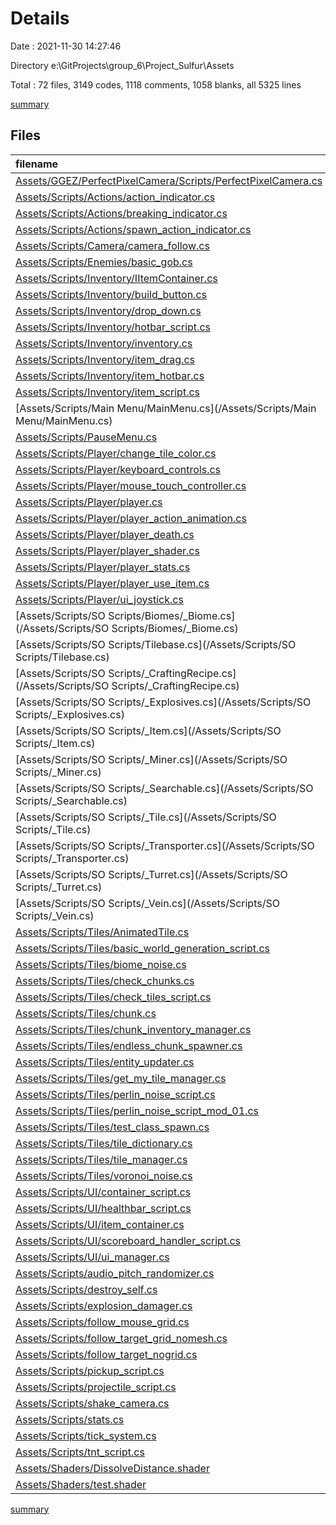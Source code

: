 # Details

Date : 2021-11-30 14:27:46

Directory e:\GitProjects\group_6\Project_Sulfur\Assets

Total : 72 files,  3149 codes, 1118 comments, 1058 blanks, all 5325 lines

[summary](results.md)

## Files
| filename | language | code | comment | blank | total |
| :--- | :--- | ---: | ---: | ---: | ---: |
| [Assets/GGEZ/PerfectPixelCamera/Scripts/PerfectPixelCamera.cs](/Assets/GGEZ/PerfectPixelCamera/Scripts/PerfectPixelCamera.cs) | C# | 74 | 40 | 25 | 139 |
| [Assets/Scripts/Actions/action_indicator.cs](/Assets/Scripts/Actions/action_indicator.cs) | C# | 69 | 14 | 28 | 111 |
| [Assets/Scripts/Actions/breaking_indicator.cs](/Assets/Scripts/Actions/breaking_indicator.cs) | C# | 41 | 3 | 9 | 53 |
| [Assets/Scripts/Actions/spawn_action_indicator.cs](/Assets/Scripts/Actions/spawn_action_indicator.cs) | C# | 30 | 2 | 10 | 42 |
| [Assets/Scripts/Camera/camera_follow.cs](/Assets/Scripts/Camera/camera_follow.cs) | C# | 18 | 3 | 5 | 26 |
| [Assets/Scripts/Enemies/basic_gob.cs](/Assets/Scripts/Enemies/basic_gob.cs) | C# | 38 | 10 | 10 | 58 |
| [Assets/Scripts/Inventory/IItemContainer.cs](/Assets/Scripts/Inventory/IItemContainer.cs) | C# | 8 | 0 | 2 | 10 |
| [Assets/Scripts/Inventory/build_button.cs](/Assets/Scripts/Inventory/build_button.cs) | C# | 113 | 11 | 46 | 170 |
| [Assets/Scripts/Inventory/drop_down.cs](/Assets/Scripts/Inventory/drop_down.cs) | C# | 18 | 5 | 6 | 29 |
| [Assets/Scripts/Inventory/hotbar_script.cs](/Assets/Scripts/Inventory/hotbar_script.cs) | C# | 52 | 5 | 12 | 69 |
| [Assets/Scripts/Inventory/inventory.cs](/Assets/Scripts/Inventory/inventory.cs) | C# | 81 | 4 | 11 | 96 |
| [Assets/Scripts/Inventory/item_drag.cs](/Assets/Scripts/Inventory/item_drag.cs) | C# | 29 | 0 | 6 | 35 |
| [Assets/Scripts/Inventory/item_hotbar.cs](/Assets/Scripts/Inventory/item_hotbar.cs) | C# | 70 | 14 | 21 | 105 |
| [Assets/Scripts/Inventory/item_script.cs](/Assets/Scripts/Inventory/item_script.cs) | C# | 68 | 34 | 20 | 122 |
| [Assets/Scripts/Main Menu/MainMenu.cs](/Assets/Scripts/Main Menu/MainMenu.cs) | C# | 19 | 0 | 6 | 25 |
| [Assets/Scripts/PauseMenu.cs](/Assets/Scripts/PauseMenu.cs) | C# | 36 | 0 | 8 | 44 |
| [Assets/Scripts/Player/change_tile_color.cs](/Assets/Scripts/Player/change_tile_color.cs) | C# | 56 | 1 | 18 | 75 |
| [Assets/Scripts/Player/keyboard_controls.cs](/Assets/Scripts/Player/keyboard_controls.cs) | C# | 80 | 28 | 24 | 132 |
| [Assets/Scripts/Player/mouse_touch_controller.cs](/Assets/Scripts/Player/mouse_touch_controller.cs) | C# | 92 | 6 | 25 | 123 |
| [Assets/Scripts/Player/player.cs](/Assets/Scripts/Player/player.cs) | C# | 11 | 0 | 2 | 13 |
| [Assets/Scripts/Player/player_action_animation.cs](/Assets/Scripts/Player/player_action_animation.cs) | C# | 52 | 4 | 22 | 78 |
| [Assets/Scripts/Player/player_death.cs](/Assets/Scripts/Player/player_death.cs) | C# | 55 | 2 | 15 | 72 |
| [Assets/Scripts/Player/player_shader.cs](/Assets/Scripts/Player/player_shader.cs) | C# | 10 | 1 | 3 | 14 |
| [Assets/Scripts/Player/player_stats.cs](/Assets/Scripts/Player/player_stats.cs) | C# | 10 | 1 | 2 | 13 |
| [Assets/Scripts/Player/player_use_item.cs](/Assets/Scripts/Player/player_use_item.cs) | C# | 76 | 35 | 35 | 146 |
| [Assets/Scripts/Player/ui_joystick.cs](/Assets/Scripts/Player/ui_joystick.cs) | C# | 104 | 37 | 39 | 180 |
| [Assets/Scripts/SO Scripts/Biomes/_Biome.cs](/Assets/Scripts/SO Scripts/Biomes/_Biome.cs) | C# | 12 | 0 | 4 | 16 |
| [Assets/Scripts/SO Scripts/Tilebase.cs](/Assets/Scripts/SO Scripts/Tilebase.cs) | C# | 7 | 0 | 2 | 9 |
| [Assets/Scripts/SO Scripts/_CraftingRecipe.cs](/Assets/Scripts/SO Scripts/_CraftingRecipe.cs) | C# | 36 | 35 | 8 | 79 |
| [Assets/Scripts/SO Scripts/_Explosives.cs](/Assets/Scripts/SO Scripts/_Explosives.cs) | C# | 70 | 43 | 28 | 141 |
| [Assets/Scripts/SO Scripts/_Item.cs](/Assets/Scripts/SO Scripts/_Item.cs) | C# | 18 | 2 | 11 | 31 |
| [Assets/Scripts/SO Scripts/_Miner.cs](/Assets/Scripts/SO Scripts/_Miner.cs) | C# | 10 | 70 | 4 | 84 |
| [Assets/Scripts/SO Scripts/_Searchable.cs](/Assets/Scripts/SO Scripts/_Searchable.cs) | C# | 13 | 11 | 4 | 28 |
| [Assets/Scripts/SO Scripts/_Tile.cs](/Assets/Scripts/SO Scripts/_Tile.cs) | C# | 25 | 3 | 13 | 41 |
| [Assets/Scripts/SO Scripts/_Transporter.cs](/Assets/Scripts/SO Scripts/_Transporter.cs) | C# | 11 | 132 | 6 | 149 |
| [Assets/Scripts/SO Scripts/_Turret.cs](/Assets/Scripts/SO Scripts/_Turret.cs) | C# | 13 | 23 | 4 | 40 |
| [Assets/Scripts/SO Scripts/_Vein.cs](/Assets/Scripts/SO Scripts/_Vein.cs) | C# | 10 | 1 | 4 | 15 |
| [Assets/Scripts/Tiles/AnimatedTile.cs](/Assets/Scripts/Tiles/AnimatedTile.cs) | C# | 78 | 35 | 15 | 128 |
| [Assets/Scripts/Tiles/basic_world_generation_script.cs](/Assets/Scripts/Tiles/basic_world_generation_script.cs) | C# | 70 | 19 | 23 | 112 |
| [Assets/Scripts/Tiles/biome_noise.cs](/Assets/Scripts/Tiles/biome_noise.cs) | C# | 12 | 2 | 5 | 19 |
| [Assets/Scripts/Tiles/check_chunks.cs](/Assets/Scripts/Tiles/check_chunks.cs) | C# | 80 | 20 | 26 | 126 |
| [Assets/Scripts/Tiles/check_tiles_script.cs](/Assets/Scripts/Tiles/check_tiles_script.cs) | C# | 27 | 3 | 7 | 37 |
| [Assets/Scripts/Tiles/chunk.cs](/Assets/Scripts/Tiles/chunk.cs) | C# | 10 | 0 | 3 | 13 |
| [Assets/Scripts/Tiles/chunk_inventory_manager.cs](/Assets/Scripts/Tiles/chunk_inventory_manager.cs) | C# | 51 | 22 | 18 | 91 |
| [Assets/Scripts/Tiles/endless_chunk_spawner.cs](/Assets/Scripts/Tiles/endless_chunk_spawner.cs) | C# | 95 | 50 | 34 | 179 |
| [Assets/Scripts/Tiles/entity_updater.cs](/Assets/Scripts/Tiles/entity_updater.cs) | C# | 49 | 3 | 19 | 71 |
| [Assets/Scripts/Tiles/get_my_tile_manager.cs](/Assets/Scripts/Tiles/get_my_tile_manager.cs) | C# | 33 | 1 | 7 | 41 |
| [Assets/Scripts/Tiles/perlin_noise_script.cs](/Assets/Scripts/Tiles/perlin_noise_script.cs) | C# | 134 | 14 | 51 | 199 |
| [Assets/Scripts/Tiles/perlin_noise_script_mod_01.cs](/Assets/Scripts/Tiles/perlin_noise_script_mod_01.cs) | C# | 104 | 16 | 55 | 175 |
| [Assets/Scripts/Tiles/test_class_spawn.cs](/Assets/Scripts/Tiles/test_class_spawn.cs) | C# | 18 | 3 | 7 | 28 |
| [Assets/Scripts/Tiles/tile_dictionary.cs](/Assets/Scripts/Tiles/tile_dictionary.cs) | C# | 26 | 0 | 7 | 33 |
| [Assets/Scripts/Tiles/tile_manager.cs](/Assets/Scripts/Tiles/tile_manager.cs) | C# | 205 | 259 | 99 | 563 |
| [Assets/Scripts/Tiles/voronoi_noise.cs](/Assets/Scripts/Tiles/voronoi_noise.cs) | C# | 43 | 9 | 16 | 68 |
| [Assets/Scripts/UI/container_script.cs](/Assets/Scripts/UI/container_script.cs) | C# | 61 | 7 | 21 | 89 |
| [Assets/Scripts/UI/healthbar_script.cs](/Assets/Scripts/UI/healthbar_script.cs) | C# | 19 | 0 | 7 | 26 |
| [Assets/Scripts/UI/item_container.cs](/Assets/Scripts/UI/item_container.cs) | C# | 57 | 4 | 7 | 68 |
| [Assets/Scripts/UI/scoreboard_handler_script.cs](/Assets/Scripts/UI/scoreboard_handler_script.cs) | C# | 31 | 8 | 14 | 53 |
| [Assets/Scripts/UI/ui_manager.cs](/Assets/Scripts/UI/ui_manager.cs) | C# | 21 | 0 | 7 | 28 |
| [Assets/Scripts/audio_pitch_randomizer.cs](/Assets/Scripts/audio_pitch_randomizer.cs) | C# | 14 | 2 | 4 | 20 |
| [Assets/Scripts/destroy_self.cs](/Assets/Scripts/destroy_self.cs) | C# | 13 | 1 | 3 | 17 |
| [Assets/Scripts/explosion_damager.cs](/Assets/Scripts/explosion_damager.cs) | C# | 18 | 8 | 7 | 33 |
| [Assets/Scripts/follow_mouse_grid.cs](/Assets/Scripts/follow_mouse_grid.cs) | C# | 14 | 1 | 3 | 18 |
| [Assets/Scripts/follow_target_grid_nomesh.cs](/Assets/Scripts/follow_target_grid_nomesh.cs) | C# | 18 | 2 | 7 | 27 |
| [Assets/Scripts/follow_target_nogrid.cs](/Assets/Scripts/follow_target_nogrid.cs) | C# | 11 | 0 | 3 | 14 |
| [Assets/Scripts/pickup_script.cs](/Assets/Scripts/pickup_script.cs) | C# | 42 | 6 | 9 | 57 |
| [Assets/Scripts/projectile_script.cs](/Assets/Scripts/projectile_script.cs) | C# | 39 | 9 | 12 | 60 |
| [Assets/Scripts/shake_camera.cs](/Assets/Scripts/shake_camera.cs) | C# | 25 | 3 | 8 | 36 |
| [Assets/Scripts/stats.cs](/Assets/Scripts/stats.cs) | C# | 59 | 3 | 16 | 78 |
| [Assets/Scripts/tick_system.cs](/Assets/Scripts/tick_system.cs) | C# | 18 | 13 | 6 | 37 |
| [Assets/Scripts/tnt_script.cs](/Assets/Scripts/tnt_script.cs) | C# | 13 | 2 | 6 | 21 |
| [Assets/Shaders/DissolveDistance.shader](/Assets/Shaders/DissolveDistance.shader) | ShaderLab | 40 | 7 | 20 | 67 |
| [Assets/Shaders/test.shader](/Assets/Shaders/test.shader) | ShaderLab | 66 | 6 | 8 | 80 |

[summary](results.md)